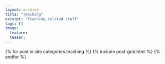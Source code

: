 ```yaml
---
layout: archive
title: "Teaching"
excerpt: "Teaching related stuff"
tags: []
image:
  feature:
  teaser:
---
```


<div class="tiles">
{% for post in site.categories.teaching %}
  {% include post-grid.html %}
{% endfor %}
</div><!-- /.tiles -->
